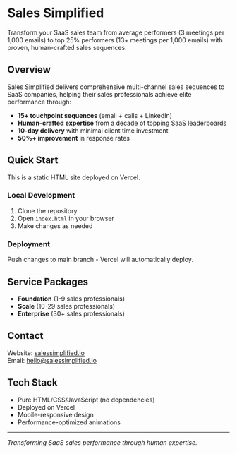 # Sales Simplified

Transform your SaaS sales team from average performers (3 meetings per 1,000 emails) to top 25% performers (13+ meetings per 1,000 emails) with proven, human-crafted sales sequences.

## Overview

Sales Simplified delivers comprehensive multi-channel sales sequences to SaaS companies, helping their sales professionals achieve elite performance through:

- **15+ touchpoint sequences** (email + calls + LinkedIn)
- **Human-crafted expertise** from a decade of topping SaaS leaderboards
- **10-day delivery** with minimal client time investment
- **50%+ improvement** in response rates

## Quick Start

This is a static HTML site deployed on Vercel.

### Local Development
1. Clone the repository
2. Open `index.html` in your browser
3. Make changes as needed

### Deployment
Push changes to main branch - Vercel will automatically deploy.

## Service Packages

- **Foundation** (1-9 sales professionals)
- **Scale** (10-29 sales professionals)  
- **Enterprise** (30+ sales professionals)

## Contact

Website: [salessimplified.io](https://salessimplified.io)  
Email: hello@salessimplified.io

## Tech Stack

- Pure HTML/CSS/JavaScript (no dependencies)
- Deployed on Vercel
- Mobile-responsive design
- Performance-optimized animations

---

*Transforming SaaS sales performance through human expertise.*
